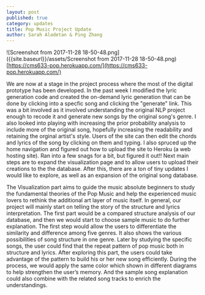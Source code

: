 ```yaml
---
layout: post
published: true
category: updates
title: Pop Music Project Update
author: Sarah Aladetan & Ping Zhang
---
```

![Screenshot from 2017-11-28 18-50-48.png]({{site.baseurl}}/assets/Screenshot from 2017-11-28 18-50-48.png)
[https://cms633-pop.herokuapp.com/](https://cms633-pop.herokuapp.com/)

We are now at a stage in the project process where the most of the digital prototype has been developed. In the past week I modified the lyric generation code and created the on-demand lyric generation that can be done by clicking into a specfic song and clicking the "generate" link. This was a bit involved as it involved understanding the original NLP project enough to recode it and generate new songs by the original song's genre. I also looked into playing with increasing the prior probability analysis to include more of the original song, hopefully increasing the readability and retaining the orginal artist's style. Users of the site can then edit the chords and lyrics of the song by clicking on them and typing. I also spruced up the home navigation and figured out how to upload the site to Heroku (a web hosting site). Ran into a few snags for a bit, but figured it out!! Next main steps are to expand the visualization page and to allow users to upload their creations to the the database. After this, there are a ton of tiny updates I would like to explore, as well as an expansion of the original song database.

The Visualization part aims to guide the music absolute beginners to study the fundamental theories of the Pop Music and help the experienced music lovers to rethink the additional art layer of music itself. In general, our project will mainly start on telling the story of the structure and lyrics interpretation. The first part would be a compared structure analysis of our database, and then we would start to choose sample music to do further explanation. The first step would allow the users to differentiate the similarity and difference among five genres. It also shows the various possibilities of song structure in one genre. Later by studying the specific songs, the user could find that the repeat pattern of pop music both in structure and lyrics. After exploring this part, the users could take advantage of the pattern to build his or her new song efficiently. During the process, we would apply the same color which shown in different diagrams to help strengthen the user’s memory. And the sample song explanation could also combine with the related song tracks to enrich the understandings.